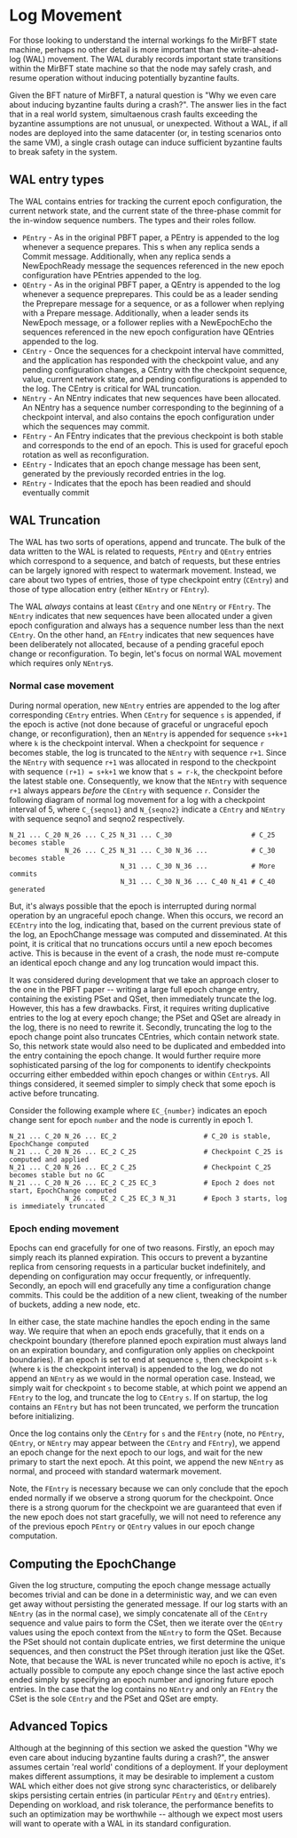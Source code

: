 # Log Movement

For those looking to understand the internal workings fo the MirBFT state machine, perhaps no other detail is more important than the write-ahead-log (WAL) movement.  The WAL durably records important state transitions within the MirBFT state machine so that the node may safely crash, and resume operation without inducing potentially byzantine faults.

Given the BFT nature of MirBFT, a natural question is "Why we even care about inducing byzantine faults during a crash?".  The answer lies in the fact that in a real world system, simultaenous crash faults exceeding the byzantine assumptions are not unusual, or unexpected.  Without a WAL, if all nodes are deployed into the same datacenter (or, in testing scenarios onto the same VM), a single crash outage can induce sufficient byzantine faults to break safety in the system.

## WAL entry types

The WAL contains entries for tracking the current epoch configuration, the current network state, and the current state of the three-phase commit for the in-window sequence numbers.  The types and their roles follow.

* `PEntry` - As in the original PBFT paper, a PEntry is appended to the log whenever a sequence prepares.  This s when any replica sends a Commit message.  Additionally, when any replica sends a NewEpochReady message the sequences referenced in the new epoch configuration have PEntries appended to the log.
* `QEntry` - As in the original PBFT paper, a QEntry is appended to the log whenever a sequence preprepares.  This could be as a leader sending the Preprepare message for a sequence, or as a follower when replying with a Prepare message.  Additionally, when a leader sends its NewEpoch message, or a follower replies with a NewEpochEcho the sequences referenced in the new epoch configuration have QEntries appended to the log.
* `CEntry` - Once the sequences for a checkpoint interval have committed, and the application has responded with the checkpoint value, and any pending configuration changes, a CEntry with the checkpoint sequence, value, current network state, and pending configurations is appended to the log.  The CEntry is critical for WAL truncation.
* `NEntry` - An NEntry indicates that new sequences have been allocated.  An NEntry has a sequence number corresponding to the beginning of a checkpoint interval, and also contains the epoch configuration under which the sequences may commit.
* `FEntry` - An FEntry indicates that the previous checkpoint is both stable and corresponds to the end of an epoch.  This is used for graceful epoch rotation as well as reconfiguration.
* `EEntry` - Indicates that an epoch change message has been sent, generated by the previously recorded entries in the log.
* `REntry` - Indicates that the epoch has been readied and should eventually commit

## WAL Truncation

The WAL has two sorts of operations, append and truncate.  The bulk of the data written to the WAL is related to requests, `PEntry` and `QEntry` entries which correspond to a sequence, and batch of requests, but these entries can be largely ignored with respect to watermark movement.  Instead, we care about two types of entries, those of type checkpoint entry (`CEntry`) and those of type allocation entry (either `NEntry` or `FEntry`).

The WAL _always_ contains at least `CEntry` and one `NEntry` or `FEntry`.  The `NEntry` indicates that new sequences have been allocated under a given epoch configuration and always has a sequence number less than the next `CEntry`. On the other hand, an `FEntry` indicates that new sequences have been deliberately not allocated, because of a pending graceful epoch change or reconfiguration. To begin, let's focus on normal WAL movement which requires only `NEntry`s.

### Normal case movement

During normal operation, new `NEntry` entries are appended to the log after corresponding `CEntry` entries.  When `CEntry` for sequence `s` is appended, if the epoch is active (not done because of graceful or ungraceful epoch change, or reconfiguration), then an `NEntry` is appended for sequence `s+k+1` where `k` is the checkpoint interval.  When a checkpoint for sequence `r` becomes stable, the log is truncated to the `NEntry` with sequence `r+1`.  Since the `NEntry` with sequence `r+1` was allocated in respond to the checkpoint with sequence `(r+1) = s+k+1` we know that `s = r-k`, the checkpoint before the latest stable one.  Consequently, we know that the `NEntry` with sequence `r+1` always appears _before_ the `CEntry` with sequence `r`.  Consider the following diagram of normal log movement for a log with a checkpoint interval of 5, where `C_{seqno1}` and `N_{seqno2}` indicate a `CEntry` and `NEntry` with sequence seqno1 and seqno2 respectively.

```
N_21 ... C_20 N_26 ... C_25 N_31 ... C_30                    # C_25 becomes stable
              N_26 ... C_25 N_31 ... C_30 N_36 ...           # C_30 becomes stable
                            N_31 ... C_30 N_36 ...           # More commits
                            N_31 ... C_30 N_36 ... C_40 N_41 # C_40 generated
```

But, it's always possible that the epoch is interrupted during normal operation by an ungraceful epoch change.  When this occurs, we record an `ECEntry` into the log, indicating that, based on the current previous state of the log, an EpochChange message was computed and disseminated.  At this point, it is critical that no truncations occurs until a new epoch becomes active.  This is because in the event of a crash, the node must re-compute an identical epoch change and any log truncation would impact this.

It was considered during development that we take an approach closer to the one in the PBFT paper -- writing a large full epoch change entry, containing the existing PSet and QSet, then immediately truncate the log.  However, this has a few drawbacks.  First, it requires writing duplicative entries to the log at every epoch change; the PSet and QSet are already in the log, there is no need to rewrite it.  Secondly, truncating the log to the epoch change point also truncates CEntries, which contain network state.  So, this network state would also need to be duplicated and embedded into the entry containing the epoch change.  It would further require more sophisticated parsing of the log for components to identify checkpoints occurring either embedded within epoch changes or within `CEntry`s.  All things considered, it seemed simpler to simply check that some epoch is active before truncating.

Consider the following example where `EC_{number}` indicates an epoch change sent for epoch `number` and the node is currently in epoch 1.

```
N_21 ... C_20 N_26 ... EC_2                      # C_20 is stable, EpochChange computed
N_21 ... C_20 N_26 ... EC_2 C_25                 # Checkpoint C_25 is computed and applied
N_21 ... C_20 N_26 ... EC_2 C_25                 # Checkpoint C_25 becomes stable but no GC
N_21 ... C_20 N_26 ... EC_2 C_25 EC_3            # Epoch 2 does not start, EpochChange computed
              N_26 ... EC_2 C_25 EC_3 N_31       # Epoch 3 starts, log is immediately truncated
```


### Epoch ending movement

Epochs can end gracefully for one of two reasons.  Firstly, an epoch may simply reach its planned expiration.  This occurs to prevent a byzantine replica from censoring requests in a particular bucket indefinitely, and depending on configuration may occur frequently, or infrequently.  Secondly, an epoch will end gracefully any time a configuration change commits.  This could be the addition of a new client, tweaking of the number of buckets, adding a new node, etc.

In either case, the state machine handles the epoch ending in the same way.  We require that when an epoch ends gracefully, that it ends on a checkpoint boundary (therefore planned epoch expiration must always land on an expiration boundary, and configuration only applies on checkpoint boundaries).  If an epoch is set to end at sequence `s`, then checkpoint `s-k` (where `k` is the checkpoint interval) is appended to the log, we do not append an `NEntry` as we would in the normal operation case.  Instead, we simply wait for checkpoint `s` to become stable, at which point we append an `FEntry` to the log, and truncate the log to `CEntry` `s`.  If on startup, the log contains an `FEntry` but has not been truncated, we perform the truncation before initializing.

Once the log contains only the `CEntry` for `s` and the `FEntry` (note, no `PEntry`, `QEntry`, or `NEntry` may appear between the `CEntry` and `FEntry`), we append an epoch change for the next epoch to our logs, and wait for the new primary to start the next epoch.  At this point, we append the new `NEntry` as normal, and proceed with standard watermark movement.

Note, the `FEntry` is necessary because we can only conclude that the epoch ended normally if we observe a strong quorum for the checkpoint.  Once there is a strong quorum for the checkpoint we are guaranteed that even if the new epoch does not start gracefully, we will not need to reference any of the previous epoch `PEntry` or `QEntry` values in our epoch change computation.

## Computing the EpochChange

Given the log structure, computing the epoch change message actually becomes trivial and can be done in a deterministic way, and we can even get away without persisting the generated message.  If our log starts with an `NEntry` (as in the normal case), we simply concatenate all of the `CEntry` sequence and value pairs to form the CSet, then we iterate over the `QEntry` values using the epoch context from the `NEntry` to form the QSet.  Because the PSet should not contain duplicate entries, we first determine the unique sequences, and then construct the PSet through iteration just like the QSet.  Note, that because the WAL is never truncated while no epoch is active, it's actually possible to compute any epoch change since the last active epoch ended simply by specifying an epoch number and ignoring future epoch entries.  In the case that the log contains no `NEntry` and only an `FEntry` the CSet is the sole `CEntry` and the PSet and QSet are empty.

## Advanced Topics

Although at the beginning of this section we asked the question "Why we even care about inducing byzantine faults during a crash?", the answer assumes certain 'real world' conditions of a deployment.  If your deployment makes different assumptions, it may be desirable to implement a custom WAL which either does not give strong sync characteristics, or delibarely skips persisting certain entries (in particular `PEntry` and `QEntry` entries).  Depending on workload, and risk tolerance, the performance benefits to such an optimization may be worthwhile -- although we expect most users will want to operate with a WAL in its standard configuration.
